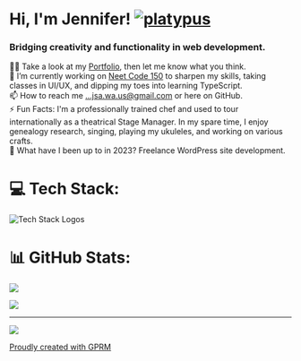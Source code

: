# Hi, I'm Jennifer! [![platypus](https://github.com/jsalexan/react-portfolio/assets/110498167/3a237f41-3b88-47fe-b2cc-b3dacd6a02c4)](https://portfolio-jah.herokuapp.com/)

### Bridging creativity and functionality in web development.<br>
👨‍💻 Take a look at my [Portfolio](https://portfolio-jah.herokuapp.com/), then let me know what you think.<br>🌱 I’m currently working on [Neet Code 150](https://neetcode.io/practice)  to sharpen my skills, taking classes in UI/UX, and dipping my toes into learning TypeScript.<br>📫 How to reach me ...jsa.wa.us@gmail.com or here on GitHub.<br>⚡ Fun Facts: I'm a professionally trained chef and used to tour internationally as a theatrical Stage Manager. In my spare time, I enjoy genealogy research, singing, playing my ukuleles, and working on various crafts.<br>
📰 What have I been up to in 2023? Freelance WordPress site development.

# 💻 Tech Stack:
![Tech Stack Logos](https://github.com/jsalexan/muppafones/assets/110498167/6103838c-95e5-42dc-a163-6127b4663ebc)
# 📊 GitHub Stats:
![](https://github-readme-stats-git-masterrstaa-rickstaa.vercel.app/api?username=jsalexan&hide_border=true&border_radius=5&theme=gotham&locale=en&show_icons=true)

![](https://github-readme-streak-stats.herokuapp.com/?user=jsalexan&theme=gotham)<br/>

---
[![](https://visitcount.itsvg.in/api?id=jsalexan&icon=0&color=3)](https://visitcount.itsvg.in)


 [Proudly created with GPRM](https://gprm.itsvg.in)
